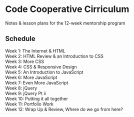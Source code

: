 # Code Cooperative Cirriculum

Notes & lesson plans for the 12-week mentorship program

## Schedule

Week 1: The Internet & HTML<br>
Week 2: HTML Review & an Introduction to CSS<br>
Week 3: More CSS<br>
Week 4: CSS & Responsive Design<br>
Week 5: An Introduction to JavaScript<br>
Week 6: More JavaScript<br>
Week 7: Even More JavaScript<br>
Week 8: jQuery<br>
Week 9: jQuery Pt ii<br>
Week 10: Putting it all together<br>
Week 11: Portfolio Work<br>
Week 12: Wrap Up & Review, Where do we go from here?<br>
